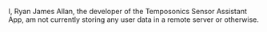 I, Ryan James Allan, the developer of the Temposonics Sensor Assistant App, am not currently storing any user data in a remote server or otherwise.
